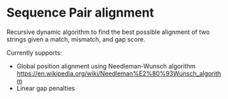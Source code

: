 # Sequence Pair alignment 

Recursive dynamic algorithm to find the best possible alignment of two strings given a match, mismatch, and gap score. 

Currently supports: 
- Global position alignment using Needleman-Wunsch algorithm
https://en.wikipedia.org/wiki/Needleman%E2%80%93Wunsch_algorithm
- Linear gap penalties 